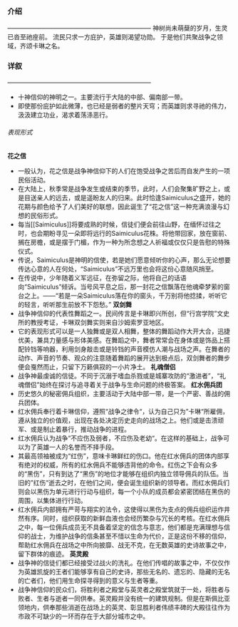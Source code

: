### 介绍
———————————————————————
神树尚未萌蘖的岁月，生灵已沓至祂座前。
流民只求一方庇护，英雄则渴望功勋。
于是他们共聚战争之领域，齐颂卡琳之名。
### 详叙
———————————————————————
- 十神信仰的神明之一。主要流行于大陆的中部、偏南部一带。
- 即使那份庇护如此微薄，也已经是弱者的整片天穹；而英雄则求寻祂的伟力，汲汲建立功业，渴求着荡涤恶行。
###### 表现形式
**花之信**
- 一般认为，花之信是战争神信仰下的人们在饱受战争之苦后而自发产生的一项民俗活动。
- 在大陆上，秋季常是战争发生或结束的季节，此时，人们会聚集旷野之上，或是目送亲人的远去，或是遥盼友人的归来。此时恰逢Saimiculus之盛开，她的花期与颜色给予了人们美好的联想，因此诞生了“花之信”这一种充满浪漫与幻想的民俗形式。
- 每当[[Saimiculus]]将要成熟的时候，信徒们便会前往山野，在缅怀过往之时，也会期盼寻见一朵即将远行的Saimiculus花株。将他带回家，放在窗前、搁在房檐，或是摆于门楣，作为一种为所念想之人祈福或仅仅只是告慰的特殊仪式。
- 传说，Saimiculus是神明的信使，若是她们愿意倾听你的心声，那么无论想要传达心意的人在何处，“Saimiculus”不远万里也会将这份心意随风捎至。
- 在传说中，少年随着义军远征，在弥留之际，他将自己的话语向“Saimiculus”倾诉。当号风平息之后，那一封花之信飘落在他魂牵梦萦的窗台之上。——“若是一朵Saimiculus落在你的窗头，千万别将他捻揉，听听它的轻言，听听那生前放不下怨愁。”
**双剑舞**
- 战争神信仰的代表性舞蹈之一。民间传言是卡琳即兴所创，但“行宫学院”文史所的教授考证，卡琳双剑舞实则来自沙姆索罗亚地区。
- 它的表现形式可以是一人独舞或是双人相舞，整体的舞蹈动作大开大合，迅捷优美，兼具力量感与形体美感。在舞蹈之中，舞者常常会在身体或是饰品上搭配铃铛等响器，利用剑身敲击或是铃铛的声音模仿人潮与战场之声。在舞者的动作、声音的节奏、观众的注意随着舞蹈的展开达到极点后，双剑舞者的舞步便会戛然而止，只留下万籁俱寂的一小片净土。
**礼魂僧侣**
- 战争神最虔诚的信徒。不同于沉溺于嗜血杀戮或是城寨攻防的“激进者”，“礼魂僧侣”始终在探讨与追寻着关于战争与生命问题的终极答案。
**红水佣兵团**
- 历史悠久的秘密佣兵组织，主要活动于大陆中部一带，是一个严密、善战的佣兵团体。
- 红水佣兵奉行着卡琳信仰，遵照“战争之律令“，认为自己只为”卡琳“所雇佣，遵从独立的价值观，出现在各处决定历史走向的战场之上。他们或是击溃顽军、或是制止着暴行，推动战争的进程。
- 红水佣兵认为战争“不应伤及弱者，不应伤及老幼“。在这样的基础上，战争可以为了英雄一人的名誉而不择手段。
- 其最高领袖被成为“红伤”，意味卡琳鲜红的伤口。他在红水佣兵的团体内部享有绝对的权威，所有的红水佣兵不能够违背他的命令。红伤之下会有众多的“黑伤”，只有到达了“黑伤”的地位才能够在组织内独立领导佣兵的队伍。当旧的”红伤“逝去之时，在他们之间，便会诞生组织新的领导者。而红水佣兵们则会以黑伤为单元进行行动与组织，每一个小队的成员都会紧密团结在黑伤的周围，以集体进行行动。
- 红水佣兵内部拥有严苛与翔实的法令，这使得以黑伤为支点的佣兵组织运作井然有序。同时，组织获取的新鲜血液也会经历繁杂与冗长的考核。在红水佣兵之中，每一位佣兵成员无不具备着坚定的信念与意志，他们都是充满理想与信仰的战士，为维护战争的信条甚至不惜以生命为代价，正是这份不移的信仰，帮助红水佣兵在战场之中所向披靡、战无不克，在无数英雄的史诗故事之中，留下群体的痕迹。
**英灵殿**
- 战争神的信徒们都已经接受过战火的洗礼。在他们传唱的故事之中，不仅仅作为英雄凯旋的王者们能够享有自己的史诗，那些无名的、遗忘的、隐藏的无名的亡者们，他们用生命探寻得到的意义与生者等重。
- 战争神信仰的民众们，将胜利者之殿堂与英灵者之殿堂筑就于一处，将胜者与败者、生者与逝者一同供奉。英灵殿并没有统一的建筑规制。但是在斯佩比亚领地内，供奉那些消逝在战场上的英灵、彰显胜利者伟绩丰碑的大殿往往作为市政不可缺少的一环而存在于大部分城市之中。